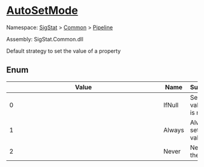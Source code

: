 # [AutoSetMode](./AutoSetMode.md)
Namespace: [SigStat]() > [Common](./../README.md) > [Pipeline](./README.md)

Assembly: SigStat.Common.dll


Default strategy to set the value of a property

##	Enum

| Value | Name | Summary | 
| --- | --- | --- | 
| <div style ="width:390px">0</div>| IfNull</div>| Set the value if it is null</div>| <br>
| <div style ="width:390px">1</div>| Always</div>| Always set the value</div>| <br>
| <div style ="width:390px">2</div>| Never</div>| Never set the value</div>| <br>


